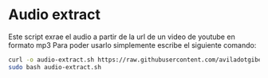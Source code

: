 # Audio extract
Este script exrae el audio a partir de la url de un video de youtube en formato mp3
Para poder usarlo simplemente escribe el siguiente comando:
```bash
curl -o audio-extract.sh https://raw.githubusercontent.com/aviladotgibert/dhcp_dns_script/main/dhcpdns_script.sh
sudo bash audio-extract.sh
```
